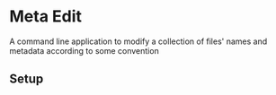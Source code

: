 # Meta Edit
A command line application to modify a collection of files' names and metadata according to some convention

## Setup

